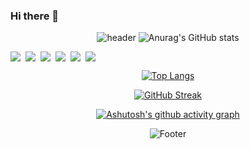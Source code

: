 
### Hi there 👋

<!--
**Leica-wooseok/Leica-wooseok** is a ✨ _special_ ✨ repository because its `README.md` (this file) appears on your GitHub profile.

Here are some ideas to get you started:

- 🔭 I’m currently working on ...
- 🌱 I’m currently learning ...
- 👯 I’m looking to collaborate on ...
- 🤔 I’m looking for help with ...
- 💬 Ask me about ...
- 📫 How to reach me: ...
- 😄 Pronouns: ...
- ⚡ Fun fact: ...
-->
<div align="center">

  
![header](https://capsule-render.vercel.app/api?type=Waving&color=gradient&height=300&section=header&text=Hellow%20Leica%20world&fontSize=90&animation=fadeIn)
![Anurag's GitHub stats](https://github-readme-stats.vercel.app/api?username=leica-wooseok&show_icons=true&theme=radical)
  <div style="display:flex;gap:8px">
    <img src="https://img.shields.io/badge/HTML5-555555?style=flat-square&logo=HTML5&logoColor=#E34F26"/>
    <img src="https://img.shields.io/badge/CSS3-555555?style=flat-square&logo=CSS3&logoColor=#1572B6"/>
    <img src="https://img.shields.io/badge/Sass-555555?style=flat-square&logo=Sass&logoColor=#CC6699"/>
    <img src="https://img.shields.io/badge/JavaScript-555555?style=flat-square&logo=JavaScript&logoColor=#F7DF1E"/>
    <img src="https://img.shields.io/badge/TypeScript-555555?style=flat-square&logo=TypeScript&logoColor=#3178C6"/>
    <img src="https://img.shields.io/badge/React-555555?style=flat-square&logo=React&logoColor=#61DAFB"/>
  </div>
  

  [![Top Langs](https://github-readme-stats.vercel.app/api/top-langs/?username=Leica-wooseok&layout=compact)](https://github.com/Leica-wooseok/github-readme-stats)

  [![GitHub Streak](https://github-readme-streak-stats.herokuapp.com/?user=Leica-wooseok)](https://git.io/streak-stats)
  
  [![Ashutosh's github activity graph](https://activity-graph.herokuapp.com/graph?username=Leica-wooseok&theme=xcode)](https://github.com/ashutosh00710/github-readme-activity-graph)
  
  ![Footer](https://capsule-render.vercel.app/api?type=waving&color=auto&height=200&text=Thanks!&section=footer&FontColor=ffffff)  
  
</div>

